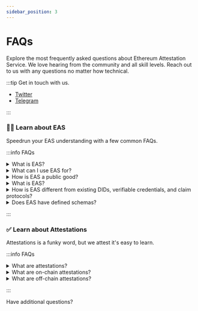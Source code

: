 ```yaml
---
sidebar_position: 3
---
```


# FAQs
Explore the most frequently asked questions about Ethereum Attestation Service. We love hearing from the community and all skill levels. Reach out to us with any questions no matter how technical. 

:::tip Get in touch with us.
- [Twitter](https://twitter.com/eas_eth)
- [Telegram](https://twitter.com/eas_eth)

:::

### 🧑‍💻 Learn about EAS
Speedrun your EAS understanding with a few common FAQs.

:::info  FAQs
<details>
<summary> What is EAS?</summary>
EAS is an open-source public good built on Ethereum for registering composable attestation schemas for anything and enables anyone to make on/off-chain attestations.
</details>

<details>
<summary>What can I use EAS for?</summary>

EAS can be used to make on/off-chain attestations and registering new schemas to attest with. 
- Developers can use EAS to register new schemas for their use case or compose more complex schemas.
- Users can use EAS to attest to anything (statements, their identity, what they own, and more).

</details>

<details>
<summary>How is EAS a public good?</summary>
EAS is not owned by a centralized business or team. Ethereum Attestation Service is a free, permisionless, and open-source project built on Ethereum for the Ethereum Community. Anyone can use it for their own use cases and contribute to the growth and adoption of EAS.
</details>


<details>
<summary> What is EAS?</summary>
EAS is an open-source public good built on Ethereum for registering composable attestation schemas for anything and enables anyone to make on/off-chain attestations.
</details>


 <details>
 <summary>How is EAS different from existing DIDs, verifiable credentials, and claim protocols?</summary>
EAS does not pressupose anything, is permissionless, and composable. 

Existing DIDs, verifiable credentials, and claim protocols are just attestations built for specific use cases and communities. EAS serves as the base registry for these attestation providers to help make the ecosystem more composable and interoperable.

- EAS is does not define which schemas are best for the specific use case (identity).
- EAS is completely open-source and not walled-off by centralized teams.
- EAS is a base layer you can build & integrate DIDs, credentials, claims, proofs and more on top of. 
- EAS is an agreed upon format and standard to attest about anything.

</details>


<details>
<summary>Does EAS have defined schemas?</summary>
No. EAS does not pressupose any schema for the use case. This allows more freedom from the community to create the RIGHT schemas for the RIGHT users overtime.

</details>

:::


### ✅ Learn about Attestations
Attestations is a funky word, but we attest it's easy to learn.

:::info FAQs

<details><summary>What are attestations?</summary>

Attestations are found all around us in our everyday lives.
Attestations are evidence or proof that something exists or is the case. It can be as something as simple as using your ID in an application or buying a ticket to access your favorite concert. In Web3 they are often referred to as claims, proofs, verifiable credentials, and decentralized identifiers.

</details>


<details><summary>What are on-chain attestations?</summary>

An on-chain attestation is an attestation that is published on the blockchain for the world to see. Because of this it’s timestamp can be guaranteed and any smart contract on the blockchain can easily reference and verify the attestation. Use cases: Oracles, reputation, KYC validation for DeFi with securities, supply chain, etc.

Almost anything that can be done on-chain can be done off-chain, but you cant retain privacy well onchain.

</details>

<details><summary>What are off-chain attestations?</summary>

An off-chain attestation is an attestation that is not stored in the blockchain. An off-chain attestation can be public or private. Off-chain attestations carry the entire attestation data and digital signature required to verify and validate the authenticity of itself. Off-chain uses: Ticketing, Drivers license, Passport, Vote, Tweets (messages)

</details>

:::


Have additional questions?

